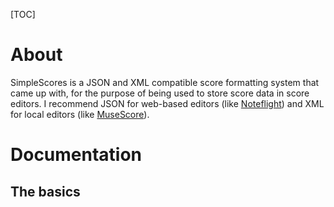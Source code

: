 [TOC]

# About
SimpleScores is a JSON and XML compatible score formatting system that came up with, for the purpose of being used to store score data in score editors. I recommend JSON for web-based editors (like [Noteflight](https://noteflight.com)) and XML for local editors (like [MuseScore](https://musescore.com)).

# Documentation

## The basics

